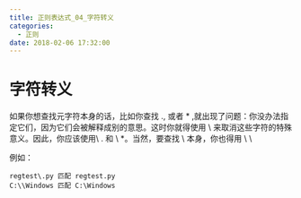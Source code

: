 ```yaml
---
title: 正则表达式_04_字符转义
categories:
  - 正则
date: 2018-02-06 17:32:00
---
```

# 字符转义
如果你想查找元字符本身的话，比如你查找 ., 或者 * ,就出现了问题：你没办法指定它们，因为它们会被解释成别的意思。这时你就得使用 \ 来取消这些字符的特殊意义。因此，你应该使用\ . 和 \ *。当然，要查找 \ 本身，你也得用 \ \

例如：
```
regtest\.py 匹配 regtest.py
C:\\Windows 匹配 C:\Windows
```
